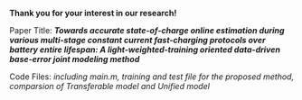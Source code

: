 **Thank you for your interest in our research!**

Paper Title: ***Towards accurate state-of-charge online estimation during various multi-stage constant current fast-charging protocols over battery entire lifespan: A light-weighted-training oriented data-driven base-error joint modeling method***


Code Files: *including main.m, training and test file for the proposed method, comparsion of Transferable model and Unified model*
